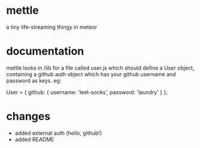 mettle
======

a tiny life-streaming thingy in meteor


documentation
=============

mettle looks in /lib for a file called user.js which should define
a User object, containing a github auth object which has your github
username and password as keys. eg:

User = {
  github: {
    username: 'leet-socks',
    password: 'laundry'
  }
};


changes
=======

- added external auth (hello, github!)
- added README
